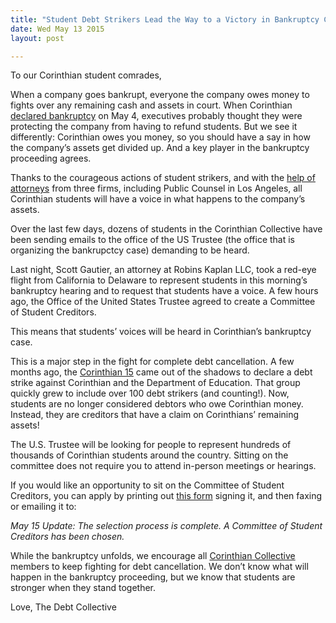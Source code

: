 ```yaml
---
title: "Student Debt Strikers Lead the Way to a Victory in Bankruptcy Court"
date: Wed May 13 2015
layout: post

---
```


To our Corinthian student comrades,

When a company goes bankrupt, everyone the company owes money to fights over any remaining cash and assets in court. When Corinthian [declared bankruptcy](http://www.washingtonpost.com/news/business/wp/2015/05/04/for-profit-corinthian-colleges-files-for-bankruptcy/) on May 4, executives probably thought they were protecting the company from having to refund students. But we see it differently: Corinthian owes you money, so you should have a say in how the company’s assets get divided up. And a key player in the bankruptcy proceeding agrees.

Thanks to the courageous actions of student strikers, and with the [help of attorneys](http://drive.google.com/file/d/0Bwr4YBvoT1TNTVRIaVZPNHUyNDg/view?usp=sharing) from three firms, including Public Counsel in Los Angeles, all Corinthian students will have a voice in what happens to the company’s assets. 

Over the last few days, dozens of students in the Corinthian Collective have been sending emails to the office of the US Trustee (the office that is organizing the bankrupctcy case) demanding to be heard. 

Last night, Scott Gautier, an attorney at Robins Kaplan LLC, took a red-eye flight from California to Delaware to represent students in this morning’s bankruptcy hearing and to request that students have a voice. A few hours ago, the Office of the United States Trustee agreed to create a Committee of Student Creditors. 

This means that students’ voices will be heard in Corinthian’s bankruptcy case.

This is a major step in the fight for complete debt cancellation. A few months ago, the [Corinthian 15](http://debtcollective.org/studentstrike) came out of the shadows to declare a debt strike against Corinthian and the Department of Education. That group quickly grew to include over 100 debt strikers (and counting!). Now, students are no longer considered debtors who owe Corinthian money. Instead, they are creditors that have a claim on Corinthians’ remaining assets!

The U.S. Trustee will be looking for people to represent hundreds of thousands of Corinthian students around the country. Sitting on the committee does not require you to attend in-person meetings or hearings. 

If you would like an opportunity to sit on the Committee of Student Creditors, you can apply by printing out [this form](http://drive.google.com/file/d/0B17fZeNi9gBYS0RJRzczTDdWZUE/view?usp=sharing) signing it, and then faxing or emailing it to: 

*May 15 Update: The selection process is complete. A Committee of Student Creditors has been chosen.* 

While the bankruptcy unfolds, we encourage all [Corinthian Collective](http://debtcollective.org/corinthiansignup) members  to keep fighting for debt cancellation. We don’t know what will happen in the bankruptcy proceeding, but we know that students are stronger when they stand together. 

Love,
The Debt Collective 



